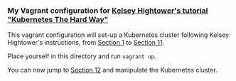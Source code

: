 ### My Vagrant configuration for [Kelsey Hightower's tutorial "Kubernetes The Hard Way"](https://github.com/kelseyhightower/kubernetes-the-hard-way)

This vagrant configuration will set-up a Kubernetes cluster following Kelsey Hightower's instructions, from [Section 1](https://github.com/kelseyhightower/kubernetes-the-hard-way/blob/master/docs/01-prerequisites.md) to [Section 11](https://github.com/kelseyhightower/kubernetes-the-hard-way/blob/master/docs/11-pod-network-routes.md).

Place yourself in this directory and run `vagrant up`.

You can now jump to [Section 12](https://github.com/kelseyhightower/kubernetes-the-hard-way/blob/master/docs/12-smoke-test.md) and manipulate the Kubernetes cluster.

